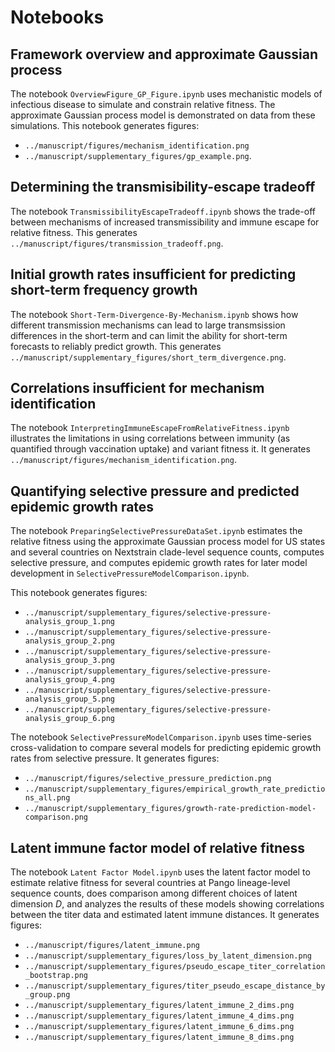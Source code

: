 # Notebooks

## Framework overview and approximate Gaussian process

The notebook `OverviewFigure_GP_Figure.ipynb` uses mechanistic models of infectious disease to simulate and constrain relative fitness.
The approximate Gaussian process model is demonstrated on data from these simulations.
This notebook generates figures:
- `../manuscript/figures/mechanism_identification.png`
- `../manuscript/supplementary_figures/gp_example.png`.

## Determining the transmisibility-escape tradeoff

The notebook `TransmissibilityEscapeTradeoff.ipynb` shows the trade-off between mechanisms of increased transmissibility and immune escape for relative fitness.
This generates `../manuscript/figures/transmission_tradeoff.png`.

##  Initial growth rates insufficient for predicting short-term frequency growth

The notebook `Short-Term-Divergence-By-Mechanism.ipynb` shows how different transmission mechanisms can lead to large transmsission differences in the short-term and can limit the ability for short-term forecasts to reliably predict growth.
This generates `../manuscript/supplementary_figures/short_term_divergence.png`.

## Correlations insufficient for mechanism identification

The notebook `InterpretingImmuneEscapeFromRelativeFitness.ipynb` illustrates the limitations in using correlations between immunity (as quantified through vaccination uptake) and variant fitness it.
It generates `../manuscript/figures/mechanism_identification.png`.

## Quantifying selective pressure and predicted epidemic growth rates

The notebook `PreparingSelectivePressureDataSet.ipynb` estimates the relative fitness using the approximate Gaussian process model for US states and several countries on Nextstrain clade-level sequence counts, computes selective pressure, and computes epidemic growth rates for later model development in `SelectivePressureModelComparison.ipynb`.

This notebook generates figures:
- `../manuscript/supplementary_figures/selective-pressure-analysis_group_1.png`
- `../manuscript/supplementary_figures/selective-pressure-analysis_group_2.png`
- `../manuscript/supplementary_figures/selective-pressure-analysis_group_3.png`
- `../manuscript/supplementary_figures/selective-pressure-analysis_group_4.png`
- `../manuscript/supplementary_figures/selective-pressure-analysis_group_5.png`
- `../manuscript/supplementary_figures/selective-pressure-analysis_group_6.png`

The notebook `SelectivePressureModelComparison.ipynb` uses time-series cross-validation to compare several models for predicting epidemic growth rates from selective pressure.
It generates figures:
- `../manuscript/figures/selective_pressure_prediction.png`
- `../manuscript/supplementary_figures/empirical_growth_rate_predictions_all.png`
- `../manuscript/supplementary_figures/growth-rate-prediction-model-comparison.png`

## Latent immune factor model of relative fitness

The notebook `Latent Factor Model.ipynb` uses the latent factor model to estimate relative fitness for several countries at Pango lineage-level sequence counts, does comparison among different choices of latent dimension $D$, and analyzes the results of these models showing correlations between the titer data and estimated latent immune distances.
It generates figures:
- `../manuscript/figures/latent_immune.png`
- `../manuscript/supplementary_figures/loss_by_latent_dimension.png`
- `../manuscript/supplementary_figures/pseudo_escape_titer_correlation_bootstrap.png`
- `../manuscript/supplementary_figures/titer_pseudo_escape_distance_by_group.png`
- `../manuscript/supplementary_figures/latent_immune_2_dims.png`
- `../manuscript/supplementary_figures/latent_immune_4_dims.png`
- `../manuscript/supplementary_figures/latent_immune_6_dims.png`
- `../manuscript/supplementary_figures/latent_immune_8_dims.png`
